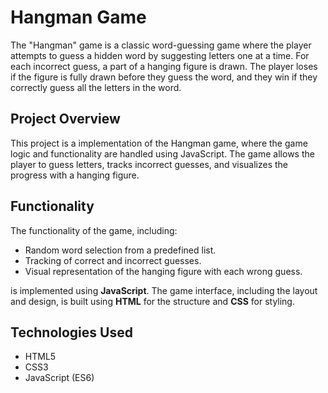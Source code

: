 # Hangman Game

The "Hangman" game is a classic word-guessing game where the player attempts to guess a hidden word by suggesting letters one at a time. For each incorrect guess, a part of a hanging figure is drawn. The player loses if the figure is fully drawn before they guess the word, and they win if they correctly guess all the letters in the word.

## Project Overview

This project is a implementation of the Hangman game, where the game logic and functionality are handled using JavaScript. The game allows the player to guess letters, tracks incorrect guesses, and visualizes the progress with a hanging figure.

## Functionality

The functionality of the game, including:

- Random word selection from a predefined list.
- Tracking of correct and incorrect guesses.
- Visual representation of the hanging figure with each wrong guess.
  
is implemented using **JavaScript**. The game interface, including the layout and design, is built using **HTML** for the structure and **CSS** for styling.

## Technologies Used

- HTML5
- CSS3
- JavaScript (ES6)


